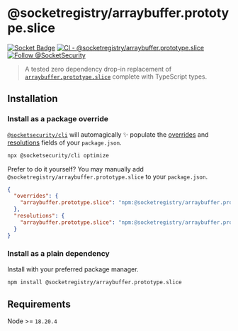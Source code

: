 # @socketregistry/arraybuffer.prototype.slice

[![Socket Badge](https://socket.dev/api/badge/npm/package/@socketregistry/arraybuffer.prototype.slice)](https://socket.dev/npm/package/@socketregistry/arraybuffer.prototype.slice)
[![CI - @socketregistry/arraybuffer.prototype.slice](https://github.com/SocketDev/socket-registry-js/actions/workflows/test.yml/badge.svg)](https://github.com/SocketDev/socket-registry-js/actions/workflows/test.yml)
[![Follow @SocketSecurity](https://img.shields.io/twitter/follow/SocketSecurity?style=social)](https://twitter.com/SocketSecurity)

> A tested zero dependency drop-in replacement of
> [`arraybuffer.prototype.slice`](https://www.npmjs.com/package/arraybuffer.prototype.slice)
> complete with TypeScript types.

## Installation

### Install as a package override

[`@socketsecurity/cli`](https://www.npmjs.com/package/@socketsecurity/cli) will
automagically :sparkles: populate the
[overrides](https://docs.npmjs.com/cli/v9/configuring-npm/package-json#overrides)
and [resolutions](https://yarnpkg.com/configuration/manifest#resolutions) fields
of your `package.json`.

```sh
npx @socketsecurity/cli optimize
```

Prefer to do it yourself? You may manually add
`@socketregistry/arraybuffer.prototype.slice` to your `package.json`.

```json
{
  "overrides": {
    "arraybuffer.prototype.slice": "npm:@socketregistry/arraybuffer.prototype.slice@^1"
  },
  "resolutions": {
    "arraybuffer.prototype.slice": "npm:@socketregistry/arraybuffer.prototype.slice@^1"
  }
}
```

### Install as a plain dependency

Install with your preferred package manager.

```sh
npm install @socketregistry/arraybuffer.prototype.slice
```

## Requirements

Node >= `18.20.4`
